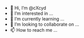 - 👋 Hi, I’m @cXcyd
- 👀 I’m interested in ...
- 🌱 I’m currently learning ...
- 💞️ I’m looking to collaborate on ...
- 📫 How to reach me ...

<!---
cXcyd/cXcyd is a ✨ special ✨ repository because its `README.md` (this file) appears on your GitHub profile.
You can click the Preview link to take a look at your changes.
--->
